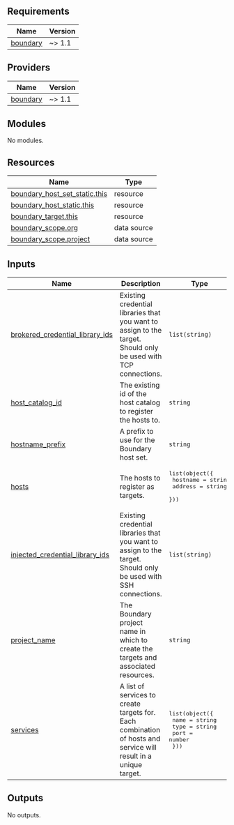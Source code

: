 <!-- BEGIN_TF_DOCS -->
## Requirements

| Name | Version |
|------|---------|
| <a name="requirement_boundary"></a> [boundary](#requirement\_boundary) | ~> 1.1 |

## Providers

| Name | Version |
|------|---------|
| <a name="provider_boundary"></a> [boundary](#provider\_boundary) | ~> 1.1 |

## Modules

No modules.

## Resources

| Name | Type |
|------|------|
| [boundary_host_set_static.this](https://registry.terraform.io/providers/hashicorp/boundary/latest/docs/resources/host_set_static) | resource |
| [boundary_host_static.this](https://registry.terraform.io/providers/hashicorp/boundary/latest/docs/resources/host_static) | resource |
| [boundary_target.this](https://registry.terraform.io/providers/hashicorp/boundary/latest/docs/resources/target) | resource |
| [boundary_scope.org](https://registry.terraform.io/providers/hashicorp/boundary/latest/docs/data-sources/scope) | data source |
| [boundary_scope.project](https://registry.terraform.io/providers/hashicorp/boundary/latest/docs/data-sources/scope) | data source |

## Inputs

| Name | Description | Type | Default | Required |
|------|-------------|------|---------|:--------:|
| <a name="input_brokered_credential_library_ids"></a> [brokered\_credential\_library\_ids](#input\_brokered\_credential\_library\_ids) | Existing credential libraries that you want to assign to the target. Should only be used with TCP connections. | `list(string)` | n/a | yes |
| <a name="input_host_catalog_id"></a> [host\_catalog\_id](#input\_host\_catalog\_id) | The existing id of the host catalog to register the hosts to. | `string` | n/a | yes |
| <a name="input_hostname_prefix"></a> [hostname\_prefix](#input\_hostname\_prefix) | A prefix to use for the Boundary host set. | `string` | n/a | yes |
| <a name="input_hosts"></a> [hosts](#input\_hosts) | The hosts to register as targets. | <pre>list(object({<br>    hostname = string<br>    address = string<br>  }))</pre> | n/a | yes |
| <a name="input_injected_credential_library_ids"></a> [injected\_credential\_library\_ids](#input\_injected\_credential\_library\_ids) | Existing credential libraries that you want to assign to the target. Should only be used with SSH connections. | `list(string)` | `[]` | no |
| <a name="input_project_name"></a> [project\_name](#input\_project\_name) | The Boundary project name in which to create the targets and associated resources. | `string` | n/a | yes |
| <a name="input_services"></a> [services](#input\_services) | A list of services to create targets for. Each combination of hosts and service will result in a unique target. | <pre>list(object({<br>    name = string<br>    type = string<br>    port = number<br>  }))</pre> | n/a | yes |

## Outputs

No outputs.
<!-- END_TF_DOCS -->